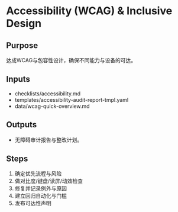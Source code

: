 # Accessibility (WCAG) & Inclusive Design

## Purpose

达成WCAG与包容性设计，确保不同能力与设备的可达。

## Inputs

- checklists/accessibility.md
- templates/accessibility-audit-report-tmpl.yaml
- data/wcag-quick-overview.md

## Outputs

- 无障碍审计报告与整改计划。

## Steps

1. 确定优先流程与风险
2. 做对比度/键盘/读屏/动效检查
3. 修复并记录例外与原因
4. 建立回归自动化与门槛
5. 发布可达性声明
